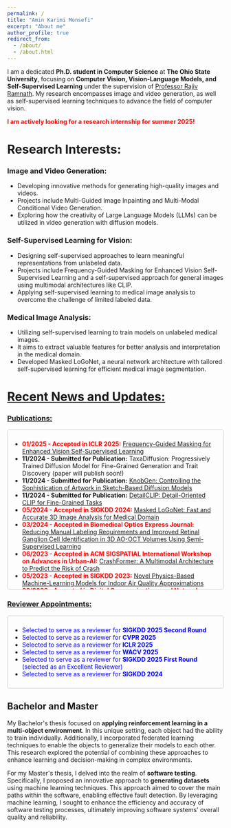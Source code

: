 ```yaml
---
permalink: /
title: "Amin Karimi Monsefi"
excerpt: "About me"
author_profile: true
redirect_from: 
  - /about/
  - /about.html
---
```


<!-- I am currently on an exciting academic journey, pursuing a __Ph.D. in Computer Science__ at __Ohio State University__. Prior to this, I completed my Bachelor's and Master's degrees in computer engineering at the __Shahid Beheshti University of Tehran__. During my Bachelor's, I specialized in hardware, while my Master's focused on software. -->

I am a dedicated __Ph.D. student in Computer Science__ at __The Ohio State University__, focusing on __Computer Vision, Vision-Language Models, and Self-Supervised Learning__ under the supervision of [Professor Rajiv Ramnath](https://cse.osu.edu/people/ramnath.6). My research encompasses image and video generation, as well as self-supervised learning techniques to advance the field of computer vision.

__<span style="color: red;">I am actively looking for a research internship for summer  2025!</span>__


# Research Interests:

### Image and Video Generation:

* Developing innovative methods for generating high-quality images and videos.
* Projects include Multi-Guided Image Inpainting and Multi-Modal Conditional Video Generation.
* Exploring how the creativity of Large Language Models (LLMs) can be utilized in video generation with diffusion models.

### Self-Supervised Learning for Vision:

* Designing self-supervised approaches to learn meaningful representations from unlabeled data.
* Projects include Frequency-Guided Masking for Enhanced Vision Self-Supervised Learning and a self-supervised approach for general images using multimodal architectures like CLIP.
* Applying self-supervised learning to medical image analysis to overcome the challenge of limited labeled data.

### Medical Image Analysis:

* Utilizing self-supervised learning to train models on unlabeled medical images.
* It aims to extract valuable features for better analysis and interpretation in the medical domain.
* Developed Masked LoGoNet, a neural network architecture with tailored self-supervised learning for efficient medical image segmentation.



<!-- # Recent News and Updates: -->
# <span style="text-decoration: underline;">Recent News and Updates:</span>


<!-- ### Publications:

* __2024/21/11 - Submitted for Publication__: __TaxaDiffusion: Progressively Trained Diffusion Model for Fine-Grained Generation and
Trait Discovery__ (paper will publish soon!)

* __2024/21/11 - Submitted for Publication:__ __[KnobGen: Controlling the Sophistication of Artwork in Sketch-Based Diffusion Models](https://arxiv.org/pdf/2410.01595)__

* __2024/21/11 - Submitted for Publication:__ __[DetailCLIP: Detail-Oriented CLIP for Fine-Grained Tasks](https://arxiv.org/pdf/2409.06809)__

* __<span style="color: red;">2025/22/01 - Accepted in ICLR 2025</span>:__ __[Frequency-Guided Masking for Enhanced Vision Self-Supervised Learning](https://arxiv.org/pdf/2409.10362)__

* __<span style="color: red;">2024/31/05 - Accepted in SIGKDD 2024</span>__: __[Masked LoGoNet: Fast and Accurate 3D Image Analysis for Medical Domain](https://arxiv.org/pdf/2402.06190)__

* __<span style="color: red;">Accepted in Biomedical Optics Express Journal - 2024</span>__: __[Reducing Manual Labeling Requirements and Improved Retinal Ganglion Cell Identification in 3D AO-OCT Volumes Using Semi-Supervised Learning](https://opg.optica.org/boe/fulltext.cfm?uri=boe-15-8-4540&id=553141)__

* __<span style="color: red;">Accepted in ACM SIGSPATIAL International Workshop on Advances in Urban-AI - 2023</span>__: __[CrashFormer: A Multimodal Architecture to Predict the Risk of Crash](https://dl.acm.org/doi/pdf/10.1145/3615900.3628769)__

* __<span style="color: red;">2023/31/05 - Accepted in SIGKDD 2023</span>__: __[Novel Physics-Based Machine-Learning Models for Indoor Air Quality Approximations](https://arxiv.org/pdf/2308.01438)__

* __<span style="color: red;">Accepted in Digital Communications and Networks Journal - 2023</span>__: __[Smart and collaborative industrial IoT: A federated learning and data space approach](https://www.sciencedirect.com/science/article/pii/S2352864823000354)__

* __<span style="color: red;">Accepted in ACM SIGSPATIAL 2022</span>__: __[Will there be a construction? Predicting road constructions based on heterogeneous spatiotemporal data](https://arxiv.org/pdf/2209.06813)__ -->



<!-- ### Publications: -->

### <span style="text-decoration: underline;">Publications:</span>


<div style="max-height: 350px; overflow-y: auto; border: 1px solid #ccc; padding: 10px; border-radius: 5px;">
  <ul>
    <li>
      <strong style="color: red;">01/2025 - Accepted in ICLR 2025:</strong> 
      <a href="https://arxiv.org/pdf/2409.10362">Frequency-Guided Masking for Enhanced Vision Self-Supervised Learning</a>
    </li>
    <li>
      <strong>11/2024 - Submitted for Publication:</strong> 
      TaxaDiffusion: Progressively Trained Diffusion Model for Fine-Grained Generation and Trait Discovery (paper will publish soon!)
    </li>
    <li>
      <strong>11/2024 - Submitted for Publication:</strong> 
      <a href="https://arxiv.org/pdf/2410.01595">KnobGen: Controlling the Sophistication of Artwork in Sketch-Based Diffusion Models</a>
    </li>
    <li>
      <strong>11/2024 - Submitted for Publication:</strong> 
      <a href="https://arxiv.org/pdf/2409.06809">DetailCLIP: Detail-Oriented CLIP for Fine-Grained Tasks</a>
    </li>
    <li>
      <strong style="color: red;">05/2024 - Accepted in SIGKDD 2024:</strong> 
      <a href="https://arxiv.org/pdf/2402.06190">Masked LoGoNet: Fast and Accurate 3D Image Analysis for Medical Domain</a>
    </li>
    <li>
      <strong style="color: red;">03/2024 - Accepted in Biomedical Optics Express Journal:</strong> 
      <a href="https://opg.optica.org/boe/fulltext.cfm?uri=boe-15-8-4540&id=553141">Reducing Manual Labeling Requirements and Improved Retinal Ganglion Cell Identification in 3D AO-OCT Volumes Using Semi-Supervised Learning</a>
    </li>
    <li>
      <strong style="color: red;">06/2023 - Accepted in ACM SIGSPATIAL International Workshop on Advances in Urban-AI:</strong> 
      <a href="https://dl.acm.org/doi/pdf/10.1145/3615900.3628769">CrashFormer: A Multimodal Architecture to Predict the Risk of Crash</a>
    </li>
    <li>
      <strong style="color: red;">05/2023 - Accepted in SIGKDD 2023:</strong> 
      <a href="https://arxiv.org/pdf/2308.01438">Novel Physics-Based Machine-Learning Models for Indoor Air Quality Approximations</a>
    </li>
    <li>
      <strong style="color: red;">02/2023 - Accepted in Digital Communications and Networks Journal - 2023:</strong> 
      <a href="https://www.sciencedirect.com/science/article/pii/S2352864823000354">Smart and collaborative industrial IoT: A federated learning and data space approach</a>
    </li>
    <li>
      <strong style="color: red;">08/2022 - Accepted in ACM SIGSPATIAL 2022:</strong> 
      <a href="https://arxiv.org/pdf/2209.06813">Will there be a construction? Predicting road constructions based on heterogeneous spatiotemporal data</a>
    </li>
  </ul>
</div>





<!-- ### Reviewer Appointments:

* <span style="color: blue;">Selected to serve as a reviewer for __SIGKDD 2025 Second Round__ </span>

* <span style="color: blue;">Selected to serve as a reviewer for __CVPR 2025__</span>

* <span style="color: blue;">Selected to serve as a reviewer for __ICLR 2025__</span>

* <span style="color: blue;">Selected to serve as a reviewer for __WACV 2025__</span>

* <span style="color: blue;">Selected to serve as a reviewer for __SIGKDD 2025 First Round__ (selected as an Excellent Reviewer) </span>

* <span style="color: blue;">Selected to serve as a reviewer for __SIGKDD 2024__</span>
 -->


 <!-- ### Reviewer Appointments: -->

### <span style="text-decoration: underline;">Reviewer Appointments:</span>


<div style="max-height: 250px; overflow-y: auto; border: 1px solid #ccc; padding: 10px; border-radius: 5px;">
  <ul>
    <li>
      <span style="color: blue;">Selected to serve as a reviewer for <strong>SIGKDD 2025 Second Round</strong></span>
    </li>
    <li>
      <span style="color: blue;">Selected to serve as a reviewer for <strong>CVPR 2025</strong></span>
    </li>
    <li>
      <span style="color: blue;">Selected to serve as a reviewer for <strong>ICLR 2025</strong></span>
    </li>
    <li>
      <span style="color: blue;">Selected to serve as a reviewer for <strong>WACV 2025</strong></span>
    </li>
    <li>
      <span style="color: blue;">Selected to serve as a reviewer for <strong>SIGKDD 2025 First Round</strong> (selected as an Excellent Reviewer)</span>
    </li>
    <li>
      <span style="color: blue;">Selected to serve as a reviewer for <strong>SIGKDD 2024</strong></span>
    </li>
  </ul>
</div>




## Bachelor and Master


My Bachelor's thesis focused on __applying reinforcement learning in a multi-object environment__. In this unique setting, each object had the ability to train individually. Additionally, I incorporated federated learning techniques to enable the objects to generalize their models to each other. This research explored the potential of combining these approaches to enhance learning and decision-making in complex environments.

For my Master's thesis, I delved into the realm of __software testing__. Specifically, I proposed an innovative approach to __generating datasets__ using machine learning techniques. This approach aimed to cover the main paths within the software, enabling effective fault detection. By leveraging machine learning, I sought to enhance the efficiency and accuracy of software testing processes, ultimately improving software systems' overall quality and reliability.


<script type="text/javascript" id="clustrmaps" src="//clustrmaps.com/map_v2.js?d=wPR6wWrAAiIPGwQUhyRNB0WvWcNTYj6NwDShYBeL9nA&cl=ffffff&w=a"></script>